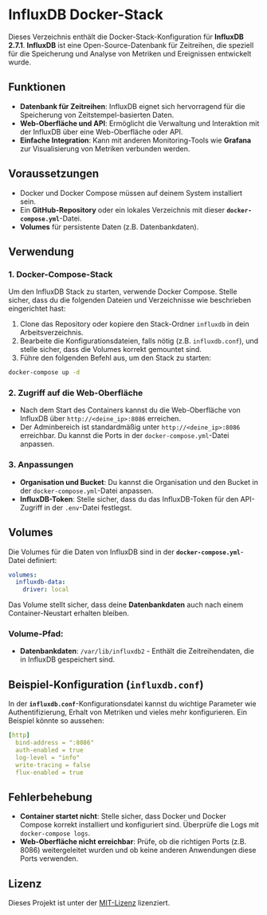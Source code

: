 # InfluxDB Docker-Stack

Dieses Verzeichnis enthält die Docker-Stack-Konfiguration für **InfluxDB 2.7.1**. **InfluxDB** ist eine Open-Source-Datenbank für Zeitreihen, die speziell für die Speicherung und Analyse von Metriken und Ereignissen entwickelt wurde.

## Funktionen

- **Datenbank für Zeitreihen**: InfluxDB eignet sich hervorragend für die Speicherung von Zeitstempel-basierten Daten.
- **Web-Oberfläche und API**: Ermöglicht die Verwaltung und Interaktion mit der InfluxDB über eine Web-Oberfläche oder API.
- **Einfache Integration**: Kann mit anderen Monitoring-Tools wie **Grafana** zur Visualisierung von Metriken verbunden werden.
  
## Voraussetzungen

- Docker und Docker Compose müssen auf deinem System installiert sein.
- Ein **GitHub-Repository** oder ein lokales Verzeichnis mit dieser **`docker-compose.yml`**-Datei.
- **Volumes** für persistente Daten (z.B. Datenbankdaten).

## Verwendung

### 1. Docker-Compose-Stack

Um den InfluxDB Stack zu starten, verwende Docker Compose. Stelle sicher, dass du die folgenden Dateien und Verzeichnisse wie beschrieben eingerichtet hast:

1. Clone das Repository oder kopiere den Stack-Ordner `influxdb` in dein Arbeitsverzeichnis.
2. Bearbeite die Konfigurationsdateien, falls nötig (z.B. `influxdb.conf`), und stelle sicher, dass die Volumes korrekt gemountet sind.
3. Führe den folgenden Befehl aus, um den Stack zu starten:

```bash
docker-compose up -d
```

### 2. Zugriff auf die Web-Oberfläche

- Nach dem Start des Containers kannst du die Web-Oberfläche von InfluxDB über `http://<deine_ip>:8086` erreichen.
- Der Adminbereich ist standardmäßig unter `http://<deine_ip>:8086` erreichbar. Du kannst die Ports in der `docker-compose.yml`-Datei anpassen.

### 3. Anpassungen

- **Organisation und Bucket**: Du kannst die Organisation und den Bucket in der `docker-compose.yml`-Datei anpassen.
- **InfluxDB-Token**: Stelle sicher, dass du das InfluxDB-Token für den API-Zugriff in der `.env`-Datei festlegst.

## Volumes

Die Volumes für die Daten von InfluxDB sind in der **`docker-compose.yml`**-Datei definiert:

```yaml
volumes:
  influxdb-data:
    driver: local
```

Das Volume stellt sicher, dass deine **Datenbankdaten** auch nach einem Container-Neustart erhalten bleiben.

### Volume-Pfad:

- **Datenbankdaten**: `/var/lib/influxdb2` - Enthält die Zeitreihendaten, die in InfluxDB gespeichert sind.

## Beispiel-Konfiguration (`influxdb.conf`)

In der **`influxdb.conf`**-Konfigurationsdatei kannst du wichtige Parameter wie Authentifizierung, Erhalt von Metriken und vieles mehr konfigurieren. Ein Beispiel könnte so aussehen:

```yaml
[http]
  bind-address = ":8086"
  auth-enabled = true
  log-level = "info"
  write-tracing = false
  flux-enabled = true
```

## Fehlerbehebung

- **Container startet nicht**: Stelle sicher, dass Docker und Docker Compose korrekt installiert und konfiguriert sind. Überprüfe die Logs mit `docker-compose logs`.
- **Web-Oberfläche nicht erreichbar**: Prüfe, ob die richtigen Ports (z.B. 8086) weitergeleitet wurden und ob keine anderen Anwendungen diese Ports verwenden.

## Lizenz

Dieses Projekt ist unter der [MIT-Lizenz](LICENSE) lizenziert.

